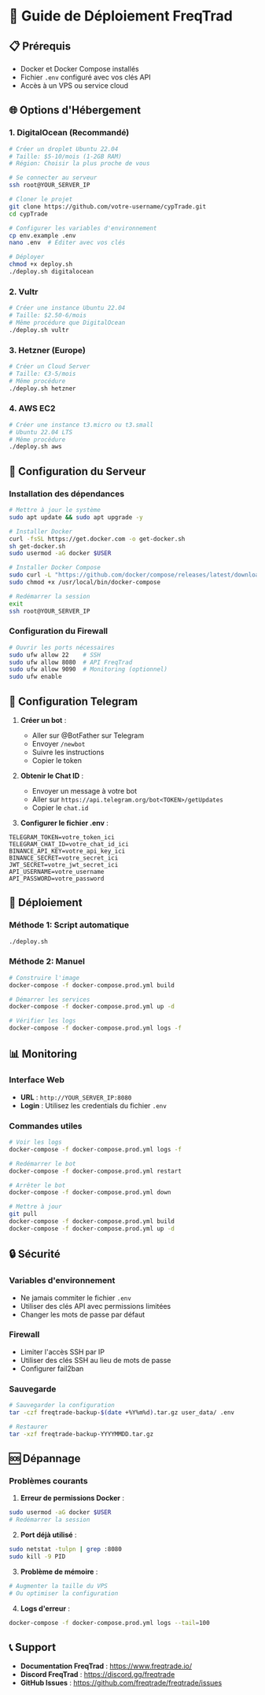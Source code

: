 # 🚀 Guide de Déploiement FreqTrad

## 📋 Prérequis

- Docker et Docker Compose installés
- Fichier `.env` configuré avec vos clés API
- Accès à un VPS ou service cloud

## 🌐 Options d'Hébergement

### 1. **DigitalOcean (Recommandé)**

```bash
# Créer un droplet Ubuntu 22.04
# Taille: $5-10/mois (1-2GB RAM)
# Région: Choisir la plus proche de vous

# Se connecter au serveur
ssh root@YOUR_SERVER_IP

# Cloner le projet
git clone https://github.com/votre-username/cypTrade.git
cd cypTrade

# Configurer les variables d'environnement
cp env.example .env
nano .env  # Éditer avec vos clés

# Déployer
chmod +x deploy.sh
./deploy.sh digitalocean
```

### 2. **Vultr**

```bash
# Créer une instance Ubuntu 22.04
# Taille: $2.50-6/mois
# Même procédure que DigitalOcean
./deploy.sh vultr
```

### 3. **Hetzner (Europe)**

```bash
# Créer un Cloud Server
# Taille: €3-5/mois
# Même procédure
./deploy.sh hetzner
```

### 4. **AWS EC2**

```bash
# Créer une instance t3.micro ou t3.small
# Ubuntu 22.04 LTS
# Même procédure
./deploy.sh aws
```

## 🔧 Configuration du Serveur

### Installation des dépendances

```bash
# Mettre à jour le système
sudo apt update && sudo apt upgrade -y

# Installer Docker
curl -fsSL https://get.docker.com -o get-docker.sh
sh get-docker.sh
sudo usermod -aG docker $USER

# Installer Docker Compose
sudo curl -L "https://github.com/docker/compose/releases/latest/download/docker-compose-$(uname -s)-$(uname -m)" -o /usr/local/bin/docker-compose
sudo chmod +x /usr/local/bin/docker-compose

# Redémarrer la session
exit
ssh root@YOUR_SERVER_IP
```

### Configuration du Firewall

```bash
# Ouvrir les ports nécessaires
sudo ufw allow 22    # SSH
sudo ufw allow 8080  # API FreqTrad
sudo ufw allow 9090  # Monitoring (optionnel)
sudo ufw enable
```

## 📱 Configuration Telegram

1. **Créer un bot** :
   - Aller sur @BotFather sur Telegram
   - Envoyer `/newbot`
   - Suivre les instructions
   - Copier le token

2. **Obtenir le Chat ID** :
   - Envoyer un message à votre bot
   - Aller sur `https://api.telegram.org/bot<TOKEN>/getUpdates`
   - Copier le `chat.id`

3. **Configurer le fichier .env** :

```env
TELEGRAM_TOKEN=votre_token_ici
TELEGRAM_CHAT_ID=votre_chat_id_ici
BINANCE_API_KEY=votre_api_key_ici
BINANCE_SECRET=votre_secret_ici
JWT_SECRET=votre_jwt_secret_ici
API_USERNAME=votre_username
API_PASSWORD=votre_password
```

## 🚀 Déploiement

### Méthode 1: Script automatique

```bash
./deploy.sh
```

### Méthode 2: Manuel

```bash
# Construire l'image
docker-compose -f docker-compose.prod.yml build

# Démarrer les services
docker-compose -f docker-compose.prod.yml up -d

# Vérifier les logs
docker-compose -f docker-compose.prod.yml logs -f
```

## 📊 Monitoring

### Interface Web

- **URL** : `http://YOUR_SERVER_IP:8080`
- **Login** : Utilisez les credentials du fichier `.env`

### Commandes utiles

```bash
# Voir les logs
docker-compose -f docker-compose.prod.yml logs -f

# Redémarrer le bot
docker-compose -f docker-compose.prod.yml restart

# Arrêter le bot
docker-compose -f docker-compose.prod.yml down

# Mettre à jour
git pull
docker-compose -f docker-compose.prod.yml build
docker-compose -f docker-compose.prod.yml up -d
```

## 🔒 Sécurité

### Variables d'environnement

- Ne jamais commiter le fichier `.env`
- Utiliser des clés API avec permissions limitées
- Changer les mots de passe par défaut

### Firewall

- Limiter l'accès SSH par IP
- Utiliser des clés SSH au lieu de mots de passe
- Configurer fail2ban

### Sauvegarde

```bash
# Sauvegarder la configuration
tar -czf freqtrade-backup-$(date +%Y%m%d).tar.gz user_data/ .env

# Restaurer
tar -xzf freqtrade-backup-YYYYMMDD.tar.gz
```

## 🆘 Dépannage

### Problèmes courants

1. **Erreur de permissions Docker** :

```bash
sudo usermod -aG docker $USER
# Redémarrer la session
```

2. **Port déjà utilisé** :

```bash
sudo netstat -tulpn | grep :8080
sudo kill -9 PID
```

3. **Problème de mémoire** :

```bash
# Augmenter la taille du VPS
# Ou optimiser la configuration
```

4. **Logs d'erreur** :

```bash
docker-compose -f docker-compose.prod.yml logs --tail=100
```

## 📞 Support

- **Documentation FreqTrad** : <https://www.freqtrade.io/>
- **Discord FreqTrad** : <https://discord.gg/freqtrade>
- **GitHub Issues** : <https://github.com/freqtrade/freqtrade/issues>
